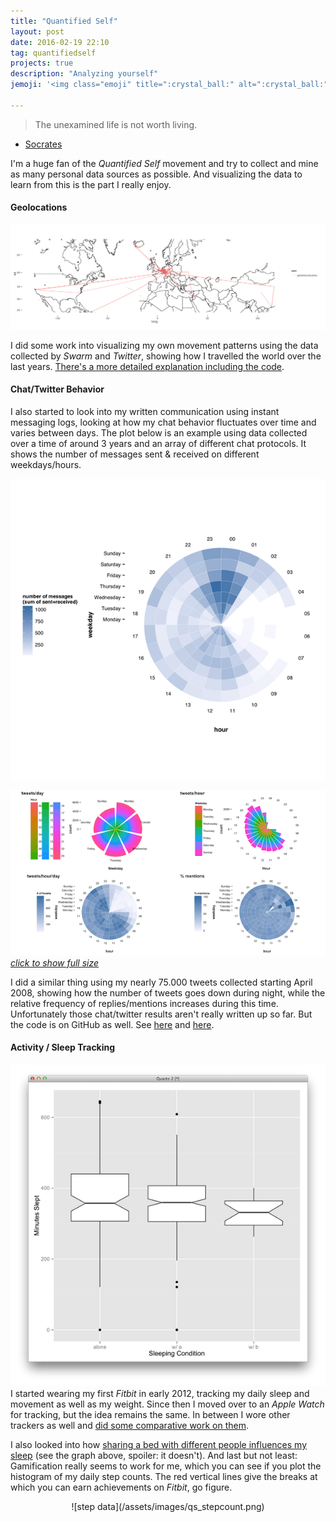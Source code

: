 ```yaml
---
title: "Quantified Self"
layout: post
date: 2016-02-19 22:10
tag: quantifiedself
projects: true
description: "Analyzing yourself"
jemoji: '<img class="emoji" title=":crystal_ball:" alt=":crystal_ball:" src="https://assets-cdn.github.com/images/icons/emoji/unicode/1f52e.png" height="20" width="20" align="absmiddle">'

---
```

> The unexamined life is not worth living.

- [Socrates](https://en.wikipedia.org/wiki/The_unexamined_life_is_not_worth_living)

I'm a huge fan of the *Quantified Self* movement and try to collect and mine as many personal data sources as possible. And visualizing the data to learn from this is the part I really enjoy.

#### Geolocations
[![my_routes](/assets/images/qs_travel_plot_routes_thumb.png)](/visualize-geolocations/)

I did some work into visualizing my own movement patterns using the data collected by *Swarm* and *Twitter*, showing how I travelled the world over the last years. [There's a more detailed explanation including the code](/visualize-geolocations/).

#### Chat/Twitter Behavior
I also started to look into my written communication using instant messaging logs, looking at how my chat behavior fluctuates over time and varies between days. The plot below is an example using data collected over a time of around 3 years and an array of different chat protocols. It shows the number of messages sent & received on different weekdays/hours.

![chat data](/assets/images/qs_chatresults.png)

[![twitter data](/assets/images/qs_twitterresults_thumb.png)*click to show full size*](/assets/images/qs_twitterresults.png)

I did a similar thing using my nearly 75.000 tweets collected starting April 2008, showing how the number of tweets goes down during night, while the relative frequency of replies/mentions increases during this time. Unfortunately those chat/twitter results aren't really written up so far. But the code is on GitHub as well. See [here](https://github.com/gedankenstuecke/chatanalysis) and [here](https://github.com/gedankenstuecke/gchat_analysis).

#### Activity / Sleep Tracking
![sleep data](/assets/images/qs_sleep_plot.png)
I started wearing my first *Fitbit* in early 2012, tracking my daily sleep and movement as well as my weight. Since then I moved over to an *Apple Watch* for tracking, but the idea remains the same. In between I wore other trackers as well and [did some comparative work on them](/stepcounting-fitbit-vs-fuelband/).

I also looked into how [sharing a bed with different people influences my sleep](/on-getting-sleep/) (see the graph above, spoiler: it doesn't). And last but not least: Gamification really seems to work for me, which you can see if you plot the histogram of my daily step counts. The red vertical lines give the breaks at which you can earn achievements on *Fitbit*, go figure.

<center>
![step data](/assets/images/qs_stepcount.png)
</center>
